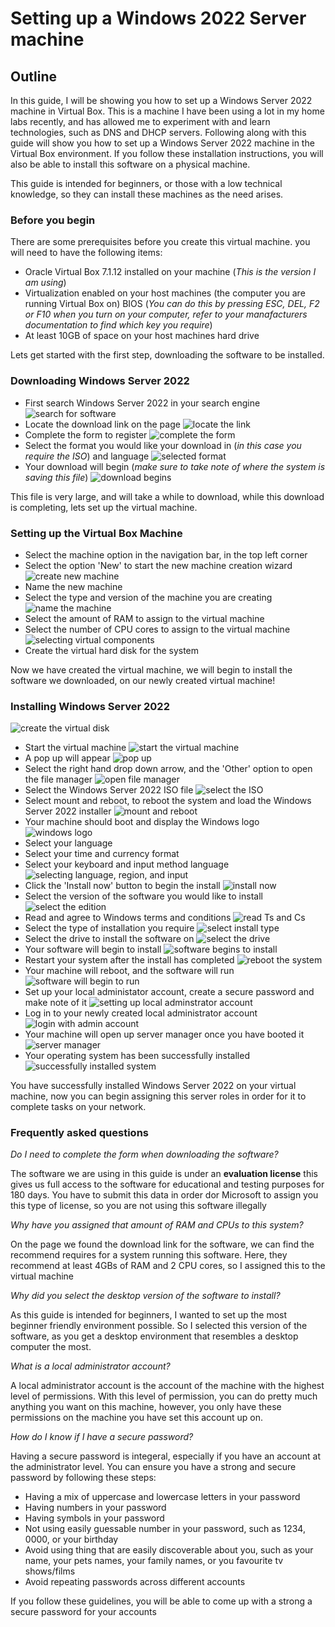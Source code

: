 # Setting up a Windows 2022 Server machine

## Outline

In this guide, I will be showing you how to set up a Windows Server 2022 machine in Virtual Box. This is a machine I have been using a lot in my home labs recently, and has allowed me to experiment with and learn technologies, such as DNS and DHCP servers. Following along with this guide will show you how to set up a Windows Server 2022 machine in the Virtual Box environment. If you follow these installation instructions, you will also be able to install this software on a physical machine. 

This guide is intended for beginners, or those with a low technical knowledge, so they can install these machines as the need arises.

### Before you begin

There are some prerequisites before you create this virtual machine. you will need to have the following items:

* Oracle Virtual Box 7.1.12 installed on your machine (*This is the version I am using*)
* Virtualization enabled on your host machines (the computer you are running Virtual Box on) BIOS (*You can do this by pressing ESC, DEL, F2 or F10 when you turn on your computer, refer to your manafacturers documentation to find which key you require*)
* At least 10GB of space on your host machines hard drive

Lets get started with the first step, downloading the software to be installed.

### Downloading Windows Server 2022

* First search Windows Server 2022 in your search engine
![search for software](/screenshots/1.png)
* Locate the download link on the page
![locate the link](/screenshots/2.png)
* Complete the form to register
![complete the form](/screenshots/3.png)
* Select the format you would like your download in (*in this case you require the ISO*) and language
![selected format](/screenshots/4.png)
* Your download will begin (*make sure to take note of where the system is saving this file*)
![download begins](/screenshots/5.png)

This file is very large, and will take a while to download, while this download is completing, lets set up the virtual machine. 

### Setting up the Virtual Box Machine

* Select the machine option in the navigation bar, in the top left corner
* Select the option 'New' to start the new machine creation wizard
![create new machine](/screenshots/6.png)
* Name the new machine
* Select the type and version of the machine you are creating
![name the machine](/screenshots/7.png)
* Select the amount of RAM to assign to the virtual machine
* Select the number of CPU cores to assign to the virtual machine
![selecting virtual components](/screenshots/8.png)
* Create the virtual hard disk for the system

Now we have created the virtual machine, we will begin to install the software we downloaded, on our newly created virtual machine!

### Installing Windows Server 2022

![create the virtual disk](/screenshots/9.png)
* Start the virtual machine
![start the virtual machine](/screenshots/10.png)
* A pop up will appear
![pop up](/screenshots/11.png)
* Select the right hand drop down arrow, and the 'Other' option to open the file manager
![open file manager](/screenshots/12.png)
* Select the Windows Server 2022 ISO file
![select the ISO](/screenshots/13.png)
* Select mount and reboot, to reboot the system and load the Windows Server 2022 installer
![mount and reboot](/screenshots/14.png)
* Your machine should boot and display the Windows logo
![windows logo](/screenshots/15.png)
* Select your language
* Select your time and currency format
* Select your keyboard and input method language
![selecting language, region, and input](/screenshots/16.png)
* Click the 'Install now' button to begin the install
![install now](/screenshots/17.png)
* Select the version of the software you would like to install
![select the edition](/screenshots/18.png)
* Read and agree to Windows terms and conditions
![read Ts and Cs](/screenshots/19.png)
* Select the type of installation you require
![select install type](/screenshots/20.png)
* Select the drive to install the software on
![select the drive](/screenshots/21.png)
* Your software will begin to install
![software begins to install](/screenshots/22.png)
* Restart your system after the install has completed
![reboot the system](/screenshots/23.png)
* Your machine will reboot, and the software will run
![software will begin to run](/screenshots/24.png)
* Set up your local administator account, create a secure password and make note of it
![setting up local adminstrator account](/screenshots/25.png)
* Log in to your newly created local administrator account
![login with admin account](/screenshots/26.png)
* Your machine will open up server manager once you have booted it
![server manager](/screenshots/27.png)
* Your operating system has been successfully installed
![successfully installed system](/screenshots/28.png)

You have successfully installed Windows Server 2022 on your virtual machine, now you can begin assigning this server roles in order for it to complete tasks on your network.

### Frequently asked questions

*Do I need to complete the form when downloading the software?*

The software we are using in this guide is under an **evaluation license** this gives us full access to the software for educational and testing purposes for 180 days. You have to submit this data in order dor Microsoft to assign you this type of license, so you are not using this software illegally

*Why have you assigned that amount of RAM and CPUs to this system?*

On the page we found the download link for the software, we can find the recommend requires for a system running this software. Here, they recommend at least 4GBs of RAM and 2 CPU cores, so I assigned this to the virtual machine

*Why did you select the desktop version of the software to install?* 

As this guide is intended for beginners, I wanted to set up the most beginner friendly environment possible. So I selected this version of the software, as you get a desktop environment that resembles a desktop computer the most. 

*What is a local administrator account?*

A local administrator account is the account of the machine with the highest level of permissions. With this level of permission, you can do pretty much anything you want on this machine, however, you only have these permissions on the machine you have set this account up on.

*How do I know if I have a secure password?*

Having a secure password is integeral, especially if you have an account at the administrator level. You can ensure you have a strong and secure password by following these steps:

* Having a mix of uppercase and lowercase letters in your password
* Having numbers in your password
* Having symbols in your password
* Not using easily guessable number in your password, such as 1234, 0000, or your birthday
* Avoid using thing that are easily discoverable about you, such as your name, your pets names, your family names, or you favourite tv shows/films
* Avoid repeating passwords across different accounts

If you follow these guidelines, you will be able to come up with a strong a secure password for your accounts 
